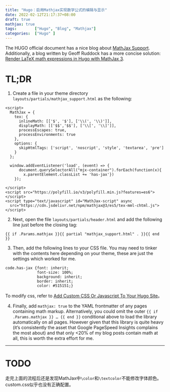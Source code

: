 ```yaml
---
title: "Hugo：启用Mathjax实现数学公式的编辑与显示"
date: 2022-02-12T21:17:37+08:00
draft: true
mathjax: true
tags:        ["Hugo", "Blog", "Mathjax"]
categories:  ["Hugo" ]
---
```


The HUGO official document has a nice blog about [MathJax Support](https://bwaycer.github.io/hugo_tutorial.hugo/tutorials/mathjax/).
Additionally, a blog written by Geoff Ruddock has a more concise solution: [Render LaTeX math expressions in Hugo with MathJax 3](https://geoffruddock.com/math-typesetting-in-hugo/).

# TL;DR

1. Create a file in your theme directory `layouts/partials/mathjax_support.html` as the following:

```
<script>
  MathJax = {
    tex: {
      inlineMath: [['$', '$'], ['\\(', '\\)']],
      displayMath: [['$$','$$'], ['\\[', '\\]']],
      processEscapes: true,
      processEnvironments: true
    },
    options: {
      skipHtmlTags: ['script', 'noscript', 'style', 'textarea', 'pre']
    }
  };

  window.addEventListener('load', (event) => {
      document.querySelectorAll("mjx-container").forEach(function(x){
        x.parentElement.classList += 'has-jax'})
    });

</script>
<script src="https://polyfill.io/v3/polyfill.min.js?features=es6"></script>
<script type="text/javascript" id="MathJax-script" async
  src="https://cdn.jsdelivr.net/npm/mathjax@3/es5/tex-mml-chtml.js"></script>
```

2. Next, open the file `layouts/partials/header.html` and add the following line just before the closing </head> tag:

```
{{ if .Params.mathjax }}{{ partial "mathjax_support.html" . }}{{ end }}
```

3. Then, add the following lines to your CSS file. You may need to tinker with the contents here depending on your theme, these are just the settings which worked for me.  

```
code.has-jax {font: inherit;
              font-size: 100%;
              background: inherit;
              border: inherit;
              color: #515151;}
```

To modify css, refer to [Add Custom CSS Or Javascript To Your Hugo Site](https://www.banjocode.com/post/hugo/custom-css/)。

4. Finally, add `mathjax: true` to the YAML frontmatter of any pages containing math markup. Alternatively, you could omit the outer `{{ if .Params.mathjax }} … {{ end }}` conditional above to load the library automatically on all pages. However given that this library is quite heavy (it’s consistently the asset that Google PageSpeed Insights complains the most about) and that only <20% of my blog posts contain math at all, this is worth the extra effort for me.

***

# TODO

走完上面的流程后还是发现MathJax中`\color`和`\textcolor`不能修改字体颜色。  
custom.css似乎也没有正确配置。
